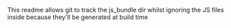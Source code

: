 This readme allows git to track the js_bundle dir whilst ignoring the JS files inside because they'll be generated at build time